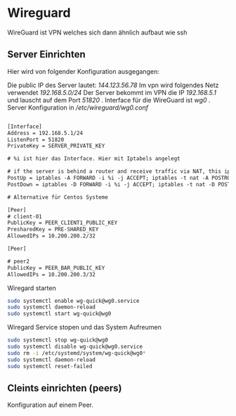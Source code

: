 # Wireguard

WireGuard ist VPN welches sich dann ähnlich aufbaut wie ssh

## Server Einrichten

Hier wird von folgender Konfiguration ausgegangen:

Die public IP des Server lautet: _144.123.56.78_
Im vpn wird folgendes Netz verwendet _192.168.5.0/24_
Der Server bekommt im VPN die IP _192.168.5.1_ und lauscht auf dem Port _51820_ .
Interface für die WireGuard ist _wg0_ .
Server Konfiguration in _/etc/wireguard/wg0.conf_

```txt qua fasel bla bla

[Interface]
Address = 192.168.5.1/24
ListenPort = 51820
PrivateKey = SERVER_PRIVATE_KEY

# %i ist hier das Interface. Hier mit Iptabels angelegt

# if the server is behind a router and receive traffic via NAT, this iptables rules are not needed
PostUp = iptables -A FORWARD -i %i -j ACCEPT; iptables -t nat -A POSTROUTING -o eth0 -j MASQUERADE
PostDown = iptables -D FORWARD -i %i -j ACCEPT; iptables -t nat -D POSTROUTING -o eth0 -j MASQUERADE

# Alternative für Centos Systeme

[Peer]
# client-01
PublicKey = PEER_CLIENT1_PUBLIC_KEY
PresharedKey = PRE-SHARED_KEY
AllowedIPs = 10.200.200.2/32

[Peer]

# peer2
PublicKey = PEER_BAR_PUBLIC_KEY
AllowedIPs = 10.200.200.3/32

```

Wiregard starten

```sh
sudo systemctl enable wg-quick@wg0.service
sudo systemctl daemon-reload
sudo systemctl start wg-quick@wg0
```

Wiregard Service stopen und das System Aufreumen

```sh
sudo systemctl stop wg-quick@wg0
sudo systemctl disable wg-quick@wg0.service
sudo rm -i /etc/systemd/system/wg-quick@wg0*
sudo systemctl daemon-reload
sudo systemctl reset-failed
```

## Cleints einrichten (peers)

Konfiguration auf einem Peer.

```sh
```


